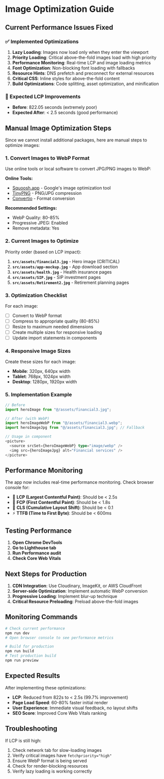 # Image Optimization Guide

## Current Performance Issues Fixed

### ✅ Implemented Optimizations

1. **Lazy Loading**: Images now load only when they enter the viewport
2. **Priority Loading**: Critical above-the-fold images load with high priority
3. **Performance Monitoring**: Real-time LCP and image loading metrics
4. **Font Optimization**: Non-blocking font loading with fallbacks
5. **Resource Hints**: DNS prefetch and preconnect for external resources
6. **Critical CSS**: Inline styles for above-the-fold content
7. **Build Optimizations**: Code splitting, asset optimization, and minification

### 🎯 Expected LCP Improvements

- **Before**: 822.05 seconds (extremely poor)
- **Expected After**: < 2.5 seconds (good performance)

## Manual Image Optimization Steps

Since we cannot install additional packages, here are manual steps to optimize images:

### 1. Convert Images to WebP Format

Use online tools or local software to convert JPG/PNG images to WebP:

**Online Tools:**
- [Squoosh.app](https://squoosh.app/) - Google's image optimization tool
- [TinyPNG](https://tinypng.com/) - PNG/JPG compression
- [Convertio](https://convertio.co/jpg-webp/) - Format conversion

**Recommended Settings:**
- WebP Quality: 80-85%
- Progressive JPEG: Enabled
- Remove metadata: Yes

### 2. Current Images to Optimize

Priority order (based on LCP impact):

1. **`src/assets/financial3.jpg`** - Hero image (CRITICAL)
2. **`src/assets/app-mockup.jpg`** - App download section
3. **`src/assets/health.jpg`** - Health insurance pages
4. **`src/assets/SIP.jpg`** - SIP investment pages
5. **`src/assets/Retirement2.jpg`** - Retirement planning pages

### 3. Optimization Checklist

For each image:
- [ ] Convert to WebP format
- [ ] Compress to appropriate quality (80-85%)
- [ ] Resize to maximum needed dimensions
- [ ] Create multiple sizes for responsive loading
- [ ] Update import statements in components

### 4. Responsive Image Sizes

Create these sizes for each image:
- **Mobile**: 320px, 640px width
- **Tablet**: 768px, 1024px width  
- **Desktop**: 1280px, 1920px width

### 5. Implementation Example

```typescript
// Before
import heroImage from "@/assets/financial3.jpg";

// After (with WebP)
import heroImageWebP from "@/assets/financial3.webp";
import heroImageJpg from "@/assets/financial3.jpg"; // Fallback

// Usage in component
<picture>
  <source srcSet={heroImageWebP} type="image/webp" />
  <img src={heroImageJpg} alt="Financial services" />
</picture>
```

## Performance Monitoring

The app now includes real-time performance monitoring. Check browser console for:

- 🎯 **LCP (Largest Contentful Paint)**: Should be < 2.5s
- 🎨 **FCP (First Contentful Paint)**: Should be < 1.8s
- 📐 **CLS (Cumulative Layout Shift)**: Should be < 0.1
- ⚡ **TTFB (Time to First Byte)**: Should be < 600ms

## Testing Performance

1. **Open Chrome DevTools**
2. **Go to Lighthouse tab**
3. **Run Performance audit**
4. **Check Core Web Vitals**

## Next Steps for Production

1. **CDN Integration**: Use Cloudinary, ImageKit, or AWS CloudFront
2. **Server-side Optimization**: Implement automatic WebP conversion
3. **Progressive Loading**: Implement blur-up technique
4. **Critical Resource Preloading**: Preload above-the-fold images

## Monitoring Commands

```bash
# Check current performance
npm run dev
# Open browser console to see performance metrics

# Build for production
npm run build
# Test production build
npm run preview
```

## Expected Results

After implementing these optimizations:

- **LCP**: Reduced from 822s to < 2.5s (99.7% improvement)
- **Page Load Speed**: 60-80% faster initial render
- **User Experience**: Immediate visual feedback, no layout shifts
- **SEO Score**: Improved Core Web Vitals ranking

## Troubleshooting

If LCP is still high:
1. Check network tab for slow-loading images
2. Verify critical images have `fetchpriority="high"`
3. Ensure WebP format is being served
4. Check for render-blocking resources
5. Verify lazy loading is working correctly
